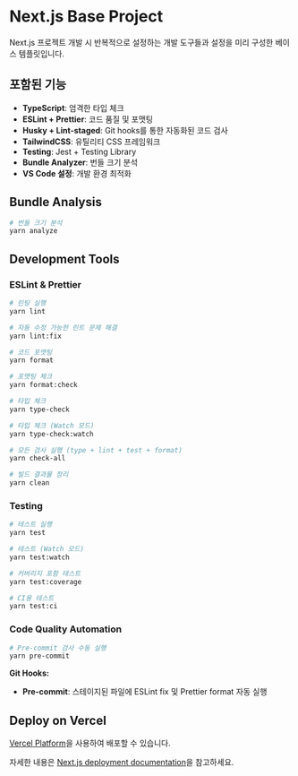 # Next.js Base Project

Next.js 프로젝트 개발 시 반복적으로 설정하는 개발 도구들과 설정을 미리 구성한 베이스 템플릿입니다.

## 포함된 기능

- **TypeScript**: 엄격한 타입 체크
- **ESLint + Prettier**: 코드 품질 및 포맷팅
- **Husky + Lint-staged**: Git hooks를 통한 자동화된 코드 검사
- **TailwindCSS**: 유틸리티 CSS 프레임워크
- **Testing**: Jest + Testing Library
- **Bundle Analyzer**: 번들 크기 분석
- **VS Code 설정**: 개발 환경 최적화

## Bundle Analysis

```bash
# 번들 크기 분석
yarn analyze
```

## Development Tools

### ESLint & Prettier

```bash
# 린팅 실행
yarn lint

# 자동 수정 가능한 린트 문제 해결
yarn lint:fix

# 코드 포맷팅
yarn format

# 포맷팅 체크
yarn format:check

# 타입 체크
yarn type-check

# 타입 체크 (Watch 모드)
yarn type-check:watch

# 모든 검사 실행 (type + lint + test + format)
yarn check-all

# 빌드 결과물 정리
yarn clean
```

### Testing

```bash
# 테스트 실행
yarn test

# 테스트 (Watch 모드)
yarn test:watch

# 커버리지 포함 테스트
yarn test:coverage

# CI용 테스트
yarn test:ci
```

### Code Quality Automation

```bash
# Pre-commit 검사 수동 실행
yarn pre-commit
```

**Git Hooks:**

- **Pre-commit**: 스테이지된 파일에 ESLint fix 및 Prettier format 자동 실행

## Deploy on Vercel

[Vercel Platform](https://vercel.com/new?utm_medium=default-template&filter=next.js&utm_source=create-next-app&utm_campaign=create-next-app-readme)을 사용하여 배포할 수 있습니다.

자세한 내용은 [Next.js deployment documentation](https://nextjs.org/docs/app/building-your-application/deploying)을 참고하세요.
